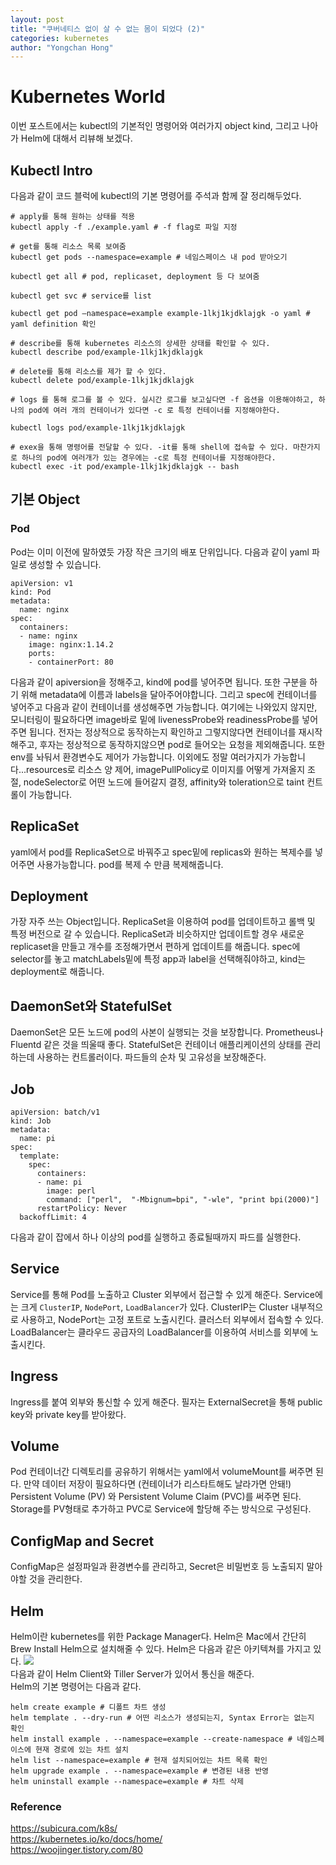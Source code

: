 ```yaml
---
layout: post
title: "쿠버네티스 없이 살 수 없는 몸이 되었다 (2)"
categories: kubernetes
author: "Yongchan Hong"
---
```


# Kubernetes World
이번 포스트에서는 kubectl의 기본적인 명령어와 여러가지 object kind, 그리고 나아가 Helm에 대해서 리뷰해 보겠다.

## Kubectl Intro
다음과 같이 코드 블럭에 kubectl의 기본 명령어를 주석과 함께 잘 정리해두었다.
```
# apply를 통해 원하는 상태를 적용
kubectl apply -f ./example.yaml # -f flag로 파일 지정

# get를 통해 리소스 목록 보여줌
kubectl get pods --namespace=example # 네임스페이스 내 pod 받아오기

kubectl get all # pod, replicaset, deployment 등 다 보여줌

kubectl get svc # service를 list

kubectl get pod –namespace=example example-1lkj1kjdklajgk -o yaml # yaml definition 확인

# describe를 통해 kubernetes 리소스의 상세한 상태를 확인할 수 있다. 
kubectl describe pod/example-1lkj1kjdklajgk

# delete를 통해 리소스를 제가 할 수 있다.
kubectl delete pod/example-1lkj1kjdklajgk

# logs 를 통해 로그를 볼 수 있다. 실시간 로그를 보고싶다면 -f 옵션을 이용해야하고, 하나의 pod에 여러 개의 컨테이너가 있다면 -c 로 특정 컨테이너를 지정해야한다.

kubectl logs pod/example-1lkj1kjdklajgk

# exex을 통해 명령어를 전달할 수 있다. -it를 통해 shell에 접속할 수 있다. 마찬가지로 하나의 pod에 여러개가 있는 경우에는 -c로 특정 컨테이너를 지정해야한다.
kubectl exec -it pod/example-1lkj1kjdklajgk -- bash
```

## 기본 Object
### Pod
Pod는 이미 이전에 말하였듯 가장 작은 크기의 배포 단위입니다. 다음과 같이 yaml 파일로 생성할 수 있습니다.
```
apiVersion: v1
kind: Pod
metadata:
  name: nginx
spec:
  containers:
  - name: nginx
    image: nginx:1.14.2
    ports:
    - containerPort: 80
```
다음과 같이 apiversion을 정해주고, kind에 pod를 넣어주면 됩니다. 또한 구분을 하기 위해 metadata에 이름과 labels을 달아주어야합니다. 그리고 spec에 컨테이너를 넣어주고 다음과 같이 컨테이너를 생성해주면 가능합니다. 여기에는 나와있지 않지만, 모니터링이 필요하다면 image바로 밑에 livenessProbe와 readinessProbe를 넣어주면 됩니다. 전자는 정상적으로 동작하는지 확인하고 그렇지않다면 컨테이너를 재시작해주고, 후자는 정상적으로 동작하지않으면 pod로 들어오는 요청을 제외해줍니다. 또한 env를 놔둬서 환경변수도 제어가 가능합니다. 이외에도 정말 여러가지가 가능합니다...resources로 리소스 양 제어, imagePullPolicy로 이미지를 어떻게 가져올지 조절, nodeSelector로 어떤 노드에 들어갈지 결정, affinity와 toleration으로 taint 컨트롤이 가능합니다.

## ReplicaSet
yaml에서 pod를 ReplicaSet으로 바꿔주고 spec밑에 replicas와 원하는 복제수를 넣어주면 사용가능합니다. pod를 복제 수 만큼 복제해줍니다.

## Deployment
가장 자주 쓰는 Object입니다. ReplicaSet을 이용하여 pod를 업데이트하고 롤백 및 특정 버전으로 갈 수 있습니다. ReplicaSet과 비슷하지만 업데이트할 경우 새로운 replicaset을 만들고 개수를 조정해가면서 편하게 업데이트를 해줍니다. spec에 selector를 놓고 matchLabels밑에 특정 app과 label을 선택해줘야하고, kind는 deployment로 해줍니다.

## DaemonSet와 StatefulSet
DaemonSet은 모든 노드에 pod의 사본이 실행되는 것을 보장합니다. Prometheus나 Fluentd 같은 것을 띄울때 좋다. StatefulSet은 컨테이너 애플리케이션의 상태를 관리하는데 사용하는 컨트롤러이다. 파드들의 순차 및 고유성을 보장해준다.

## Job
```
apiVersion: batch/v1
kind: Job
metadata:
  name: pi
spec:
  template:
    spec:
      containers:
      - name: pi
        image: perl
        command: ["perl",  "-Mbignum=bpi", "-wle", "print bpi(2000)"]
      restartPolicy: Never
  backoffLimit: 4
```
다음과 같이 잡에서 하나 이상의 pod를 실행하고 종료될때까지 파드를 실행한다.

## Service
Service를 통해 Pod를 노출하고 Cluster 외부에서 접근할 수 있게 해준다. Service에는 크게 `ClusterIP`, `NodePort`, `LoadBalancer`가 있다. ClusterIP는 Cluster 내부적으로 사용하고, NodePort는 고정 포트로 노출시킨다. 클러스터 외부에서 접속할 수 있다. LoadBalancer는 클라우드 공급자의 LoadBalancer를 이용하여 서비스를 외부에 노출시킨다.

## Ingress
Ingress를 붙여 외부와 통신할 수 있게 해준다. 필자는 ExternalSecret을 통해 public key와 private key를 받아왔다.

## Volume
Pod 컨테이너간 디렉토리를 공유하기 위해서는 yaml에서 volumeMount를 써주면 된다. 만약 데이터 저장이 필요하다면 (컨테이너가 리스타트해도 날라가면 안돼!) Persistent Volume (PV) 와 Persistent Volume Claim (PVC)를 써주면 된다. Storage를 PV형태로 추가하고 PVC로 Service에 할당해 주는 방식으로 구성된다.

## ConfigMap and Secret
ConfigMap은 설정파일과 환경변수를 관리하고, Secret은 비밀번호 등 노출되지 말아야할 것을 관리한다.

## Helm
Helm이란 kubernetes를 위한 Package Manager다. Helm은 Mac에서 간단히 Brew Install Helm으로 설치해줄 수 있다. Helm은 다음과 같은 아키텍쳐를 가지고 있다.
![](https://img1.daumcdn.net/thumb/R1280x0/?scode=mtistory2&fname=https%3A%2F%2Fblog.kakaocdn.net%2Fdn%2FcE0r9g%2Fbtq37B3qsd2%2FqcPvc0kqKEBfM97DdLzQjk%2Fimg.png)  
다음과 같이 Helm Client와 Tiller Server가 있어서 통신을 해준다.  
Helm의 기본 명령어는 다음과 같다.
```
helm create example # 디폴트 차트 생성
helm template . --dry-run # 어떤 리소스가 생성되는지, Syntax Error는 없는지 확인
helm install example . --namespace=example --create-namespace # 네임스페이스에 현재 경로에 있는 차트 설치
helm list --namespace=example # 현재 설치되어있는 차트 목록 확인
helm upgrade example . --namespace=example # 변경된 내용 반영
helm uninstall example --namespace=example # 차트 삭제
```

### Reference
https://subicura.com/k8s/  
https://kubernetes.io/ko/docs/home/  
https://woojinger.tistory.com/80  
